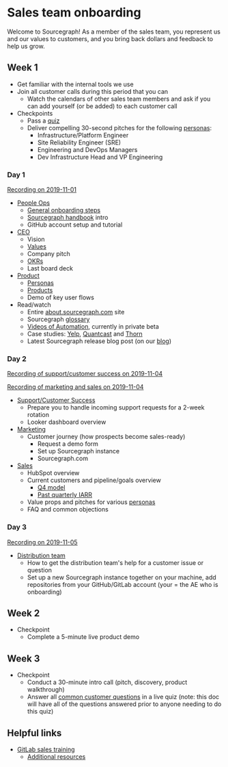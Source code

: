 # Sales team onboarding

Welcome to Sourcegraph! As a member of the sales team, you represent us and our values to customers, and you bring back dollars and feedback to help us grow.

## Week 1

- Get familiar with the internal tools we use
- Join all customer calls during this period that you can
  - Watch the calendars of other sales team members and ask if you can add yourself (or be added) to each customer call
- Checkpoints
  - Pass a [quiz](quiz.md)
  - Deliver compelling 30-second pitches for the following [personas](../../product/personas.md):
     - Infrastructure/Platform Engineer
     - Site Reliability Engineer (SRE)
     - Engineering and DevOps Managers
     - Dev Infrastructure Head and VP Engineering

### Day 1

[Recording on 2019-11-01](https://zoom.us/recording/play/m6olRsgG3vWpZ6ZJYg1FJr1RKeAPoUnsE4lvelSrs64_N-7AZ1QTSJ0eb8WXXSXk)

- [People Ops](../../people-ops/index.md)
  - [General onboarding steps](../../people-ops/onboarding/index.md#for-all-new-teammates)
  - [Sourcegraph handbook](../../index.md) intro
  - GitHub account setup and tutorial
- [CEO](../../ceo/index.md)
  - Vision
  - [Values](../../../company/values.md)
  - Company pitch
  - [OKRs](../../../company/okrs/index.md)
  - Last board deck
- [Product](../../product/index.md)
  - [Personas](../../product/personas.md)
  - [Products](https://about.sourcegraph.com/product)
  - Demo of key user flows
- Read/watch
  - Entire [about.sourcegraph.com](https://about.sourcegraph.com) site
  - Sourcegraph [glossary](https://sourcegraph.com/github.com/sourcegraph/sourcegraph/-/blob/enterprise/docs/glossary.md)
  - [Videos of Automation](https://about.sourcegraph.com/product/automation), currently in private beta
  - Case studies: [Yelp](https://engineeringblog.yelp.com/2019/11/winning-the-hackathon-with-sourcegraph.html), [Quantcast](https://about.sourcegraph.com/case-studies/quantcast/) and [Thorn](https://about.sourcegraph.com/case-studies/we-are-thorn/)
  - Latest Sourcegraph release blog post (on our [blog](https://about.sourcegraph.com/blog))

### Day 2

[Recording of support/customer success on 2019-11-04](https://zoom.us/recording/play/bqS56zE1aP2A6t7reCnIG1KwsreU7wsmf0gqvZ8gOcug6HlYLpeO8uoknAMnNqX8?continueMode=true)

[Recording of marketing and sales on 2019-11-04](https://zoom.us/recording/share/rGJPF_xL7GvD5Sp8dMK4JM__SQQ2koOIhPfvtNcqO8iwIumekTziMw)

- [Support/Customer Success](../../support/index.md)
  - Prepare you to handle incoming support requests for a 2-week rotation
  - Looker dashboard overview
- [Marketing](../../marketing/index.md)
  - Customer journey (how prospects become sales-ready)
     - Request a demo form
     - Set up Sourcegraph instance
     - Sourcegraph.com
- [Sales](index.md)
  - HubSpot overview
  - Current customers and pipeline/goals overview
     - [Q4 model](https://docs.google.com/spreadsheets/d/1Ao3Nqw6gH3yAuZtICV3xo35kKKnI9oKXnvPuTQ0Fh9c/edit#gid=665660264)
     - [Past quarterly IARR](https://docs.google.com/presentation/d/1I2nhK_2uz0o8jiBqajzdTPHcy9Hnl9n1LROo1ZlJW-Q/edit#slide=id.g41cb4d21db_0_0)
  - Value props and pitches for various [personas](../../product/personas.md)
  - FAQ and common objections

### Day 3

[Recording on 2019-11-05](https://zoom.us/recording/share/sDmmVSjAPAZzJP95_T6wBqtWlE7idELyZhkURe2hMvSwIumekTziMw)

- [Distribution team](../../engineering/distribution/index.md)
  - How to get the distribution team's help for a customer issue or question
  - Set up a new Sourcegraph instance together on your machine, add repositories from your GitHub/GitLab account (your = the AE who is onboarding)


## Week 2

- Checkpoint
  - Complete a 5-minute live product demo

## Week 3

- Checkpoint
  - Conduct a 30-minute intro call (pitch, discovery, product walkthrough)
  - Answer all [common customer questions](../common_customer_questions.md) in a live quiz (note: this doc will have all of the questions answered prior to anyone needing to do this quiz)


## Helpful links

- [GitLab sales training](https://about.gitlab.com/handbook/sales/training/)
  - [Additional resources](https://about.gitlab.com/handbook/sales/training/additional-resources/)
